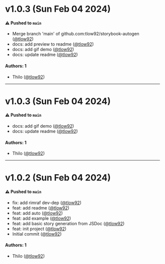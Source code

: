 # v1.0.3 (Sun Feb 04 2024)

#### ⚠️ Pushed to `main`

- Merge branch 'main' of github.com:tlow92/storybook-autogen ([@tlow92](https://github.com/tlow92))
- docs: add preview to readme ([@tlow92](https://github.com/tlow92))
- docs: add gif demo ([@tlow92](https://github.com/tlow92))
- docs: update readme ([@tlow92](https://github.com/tlow92))

#### Authors: 1

- Thilo ([@tlow92](https://github.com/tlow92))

---

# v1.0.3 (Sun Feb 04 2024)

#### ⚠️ Pushed to `main`

- docs: add gif demo ([@tlow92](https://github.com/tlow92))
- docs: update readme ([@tlow92](https://github.com/tlow92))

#### Authors: 1

- Thilo ([@tlow92](https://github.com/tlow92))

---

# v1.0.2 (Sun Feb 04 2024)

#### ⚠️ Pushed to `main`

- fix: add rimraf dev-dep ([@tlow92](https://github.com/tlow92))
- feat: add readme ([@tlow92](https://github.com/tlow92))
- feat: add auto ([@tlow92](https://github.com/tlow92))
- feat: add example ([@tlow92](https://github.com/tlow92))
- feat: add basic story generation from JSDoc ([@tlow92](https://github.com/tlow92))
- feat: init project ([@tlow92](https://github.com/tlow92))
- Initial commit ([@tlow92](https://github.com/tlow92))

#### Authors: 1

- Thilo ([@tlow92](https://github.com/tlow92))
